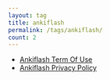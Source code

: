 ```yaml
---
layout: tag
title: ankiflash
permalink: /tags/ankiflash/
count: 2
---
```


- [Ankiflash Term Of Use](https://longly.info/2024/07/30/AnkiFlash-Term-of-Use.html)
- [Ankiflash Privacy Policy](https://longly.info/2023/09/04/AnkiFlash-Privacy-Policy.html)
